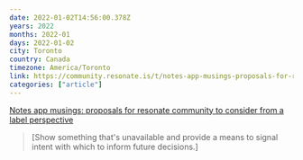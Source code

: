 ```yaml
---
date: 2022-01-02T14:56:00.378Z
years: 2022
months: 2022-01
days: 2022-01-02
city: Toronto
country: Canada
timezone: America/Toronto
link: https://community.resonate.is/t/notes-app-musings-proposals-for-resonate-community-to-consider-from-a-label-perspective/1210/11
categories: ["article"]
---
```

[Notes app musings: proposals for resonate community to consider from a label perspective](https://community.resonate.is/t/notes-app-musings-proposals-for-resonate-community-to-consider-from-a-label-perspective/1210/11)

> [Show something that's unavailable and provide a means to signal intent with which to inform future decisions.]

